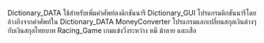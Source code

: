 Dictionary_DATA ใช้สำหรับเพิ่มคำศัพท์ลงดิกชันนารี
Dictionary_GUI โปรแกรมดิกชันนารีโดยอ้างอิงจากคำศัพท์ใน Dictionary_DATA
MoneyConverter โปรแกรมแลกเปลี่ยนสกุลเงินต่างๆ กับเงินสกุลไทยบาท
Racing_Game เกมแข่งวิ่งระหว่าง หมี ม้าลาย และเสือ
